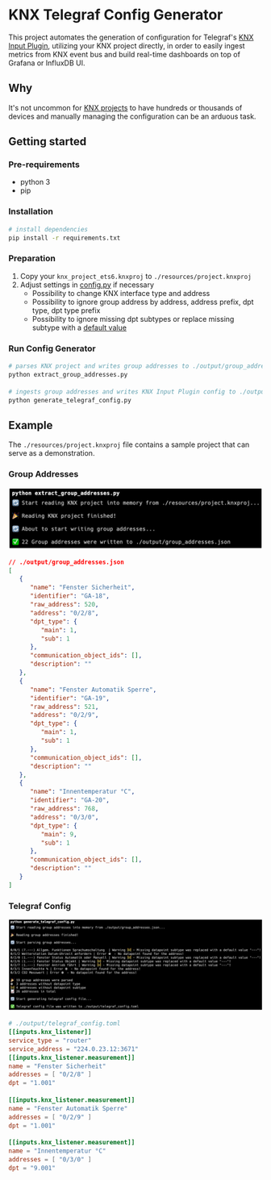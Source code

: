 # KNX Telegraf Config Generator

This project automates the generation of configuration for Telegraf's [KNX Input Plugin](https://github.com/influxdata/telegraf/blob/release-1.25/plugins/inputs/knx_listener/README.md), utilizing your KNX project directly, in order to easily ingest metrics from KNX event bus and build real-time dashboards on top of Grafana or InfluxDB UI.

## Why

It's not uncommon for [KNX projects](https://www.knx.org/knx-en/for-your-home/real-life-examples/) to have hundreds or thousands of devices and manually managing the configuration can be an arduous task.

## Getting started

### Pre-requirements

- python 3
- pip

### Installation

```bash
# install dependencies
pip install -r requirements.txt
```

### Preparation

1. Copy your `knx_project_ets6.knxproj` to `./resources/project.knxproj`
2. Adjust settings in [config.py](./config.py) if necessary
   - Possibility to change KNX interface type and address
   - Possibility to ignore group address by address, address prefix, dpt type, dpt type prefix
   - Possibility to ignore missing dpt subtypes or replace missing subtype with a [default value](https://github.com/svsool/knx-influx-config-generator/blob/ee158faaceedc5c9129db6b17a41241860b72ec8/config.py#L11)

### Run Config Generator

```bash
# parses KNX project and writes group addresses to ./output/group_addresses.json
python extract_group_addresses.py

# ingests group addresses and writes KNX Input Plugin config to ./output/telegraf_config.toml
python generate_telegraf_config.py
```

## Example

The `./resources/project.knxproj` file contains a sample project that can serve as a demonstration.

### Group Addresses

<img src="./media/extract_group_addresses_output.png" alt="Extract Group Addresses Output" width="600" />


```json
// ./output/group_addresses.json
[
   {
      "name": "Fenster Sicherheit",
      "identifier": "GA-18",
      "raw_address": 520,
      "address": "0/2/8",
      "dpt_type": {
         "main": 1,
         "sub": 1
      },
      "communication_object_ids": [],
      "description": ""
   },
   {
      "name": "Fenster Automatik Sperre",
      "identifier": "GA-19",
      "raw_address": 521,
      "address": "0/2/9",
      "dpt_type": {
         "main": 1,
         "sub": 1
      },
      "communication_object_ids": [],
      "description": ""
   },
   {
      "name": "Innentemperatur °C",
      "identifier": "GA-20",
      "raw_address": 768,
      "address": "0/3/0",
      "dpt_type": {
         "main": 9,
         "sub": 1
      },
      "communication_object_ids": [],
      "description": ""
   }
]
```

### Telegraf Config

<img src="./media/generate_telegraf_config_output.png" alt="Generate Telegraf Config Output" width="800" />

```toml
# ./output/telegraf_config.toml
[[inputs.knx_listener]]
service_type = "router"
service_address = "224.0.23.12:3671"
[[inputs.knx_listener.measurement]]
name = "Fenster Sicherheit"
addresses = [ "0/2/8" ]
dpt = "1.001"

[[inputs.knx_listener.measurement]]
name = "Fenster Automatik Sperre"
addresses = [ "0/2/9" ]
dpt = "1.001"

[[inputs.knx_listener.measurement]]
name = "Innentemperatur °C"
addresses = [ "0/3/0" ]
dpt = "9.001"
```
